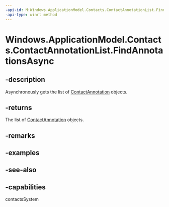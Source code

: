 ```yaml
---
-api-id: M:Windows.ApplicationModel.Contacts.ContactAnnotationList.FindAnnotationsAsync
-api-type: winrt method
---
```


<!-- Method syntax
public Windows.Foundation.IAsyncOperation<Windows.Foundation.Collections.IVectorView<Windows.ApplicationModel.Contacts.ContactAnnotation>> FindAnnotationsAsync()
-->

# Windows.ApplicationModel.Contacts.ContactAnnotationList.FindAnnotationsAsync

## -description
Asynchronously gets the list of [ContactAnnotation](contactannotation.md) objects.

## -returns
The list of [ContactAnnotation](contactannotation.md) objects.

## -remarks

## -examples

## -see-also

## -capabilities
contactsSystem

